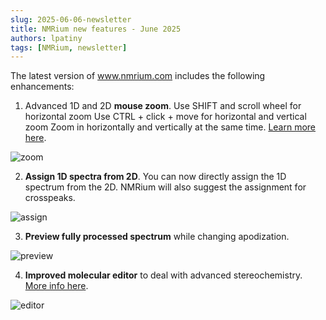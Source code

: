 ```yaml
---
slug: 2025-06-06-newsletter
title: NMRium new features - June 2025
authors: lpatiny
tags: [NMRium, newsletter]
---
```


The latest version of www.nmrium.com includes the following enhancements:

1. Advanced 1D and 2D **mouse zoom**.
   Use SHIFT and scroll wheel for horizontal zoom
   Use CTRL + click + move for horizontal and vertical zoom
   Zoom in horizontally and vertically at the same time.
   [Learn more here](/help/zoom-and-scale).

![zoom](/newsletters/2025/june/zoom.gif)

2. **Assign 1D spectra from 2D**. You can now directly assign the 1D spectrum from the 2D. NMRium will also suggest the assignment for crosspeaks.

![assign](/newsletters/2025/june/assign.gif)

3. **Preview fully processed spectrum** while changing apodization.

![preview](/newsletters/2025/june/preview.gif)

4. **Improved molecular editor** to deal with advanced stereochemistry. [More info here](/ocl/stereochemistry).

![editor](/newsletters/2025/june/editor.gif)
